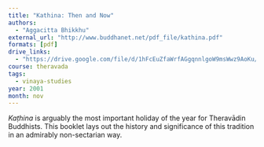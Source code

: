 ```yaml
---
title: "Kathina: Then and Now"
authors:
  - "Aggacitta Bhikkhu"
external_url: "http://www.buddhanet.net/pdf_file/kathina.pdf"
formats: [pdf]
drive_links:
  - "https://drive.google.com/file/d/1hFcEuZfaWrfAGgqnnlgoW9msWwz9AoKu/view?usp=drivesdk"
course: theravada
tags:
  - vinaya-studies
year: 2001
month: nov
---
```


_Kaṭhina_ is arguably the most important holiday of the year for Theravādin Buddhists. This booklet lays out the history and significance of this tradition in an admirably non-sectarian way.

